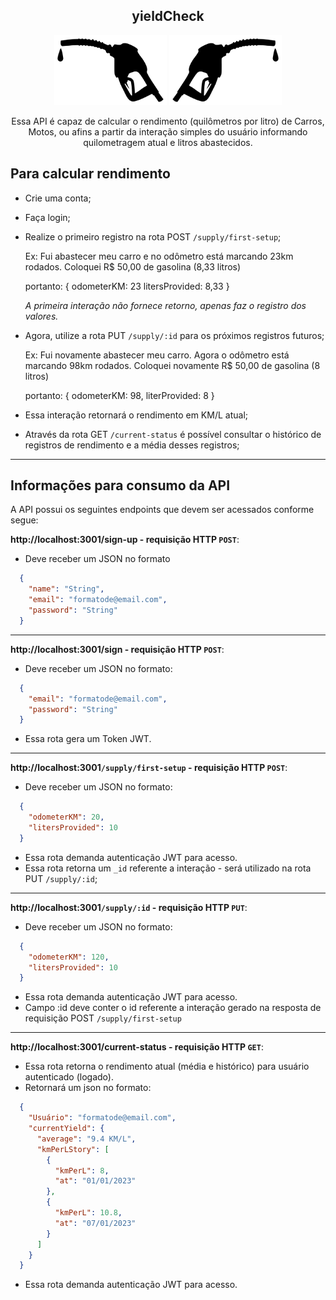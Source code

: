 <div align="center">

## yieldCheck

<img src="./img/bombagun2.svg" width="180px">
<img src="./img/bombagun2_2.png" width="180px">

Essa API é capaz de calcular o rendimento (quilômetros por litro) de Carros, Motos, ou afins a partir da interação simples do usuário informando quilometragem atual e litros abastecidos.

</div>

## Para calcular rendimento
  - Crie uma conta;
  - Faça login;
  - Realize o primeiro registro na rota POST `/supply/first-setup`;

    Ex: Fui abastecer meu carro e no odômetro está marcando 23km rodados.
    Coloquei R$ 50,00 de gasolina (8,33 litros)

    portanto: { odometerKM: 23 litersProvided: 8,33 }

    _A primeira interação não fornece retorno, apenas faz o registro dos valores._

  - Agora, utilize a rota PUT `/supply/:id` para os próximos registros futuros;

    Ex: Fui novamente abastecer meu carro. Agora o odômetro está marcando 98km rodados. Coloquei novamente R$ 50,00 de gasolina (8 litros)

    portanto: { odometerKM: 98, literProvided: 8 }

  - Essa interação retornará o rendimento em KM/L atual;

  - Através da rota GET `/current-status` é possível consultar o histórico de registros de rendimento e a média desses registros;

---

## Informações para consumo da API

A API possui os seguintes endpoints que devem ser acessados conforme segue:

**http://localhost:3001/sign-up - requisição HTTP `POST`**:
  - Deve receber um JSON no formato

```json
  {
    "name": "String",
    "email": "formatode@email.com",
    "password": "String"
  }
```
---

**http://localhost:3001/sign - requisição HTTP `POST`**:
  - Deve receber um JSON no formato:

```json
  {
    "email": "formatode@email.com",
    "password": "String"
  }
```
  - Essa rota gera um Token JWT.
---

**http://localhost:3001`/supply/first-setup` - requisição HTTP `POST`**:
  - Deve receber um JSON no formato:

```json
  {
    "odometerKM": 20,
    "litersProvided": 10
  }
```
  - Essa rota demanda autenticação JWT para acesso.
  - Essa rota retorna um `_id` referente a interação - será utilizado na rota PUT `/supply/:id`;
---

**http://localhost:3001`/supply/:id` - requisição HTTP `PUT`**:
  - Deve receber um JSON no formato:

```json
  {
    "odometerKM": 120,
    "litersProvided": 10
  }
```
  - Essa rota demanda autenticação JWT para acesso.
  - Campo :id deve conter o id referente a interação gerado na resposta de requisição POST `/supply/first-setup`
---

**http://localhost:3001/current-status - requisição HTTP `GET`**:
  - Essa rota retorna o rendimento atual (média e histórico) para usuário autenticado (logado).
  - Retornará um json no formato:

```json
  {
    "Usuário": "formatode@email.com",
    "currentYield": {
      "average": "9.4 KM/L",
      "kmPerLStory": [
        {
          "kmPerL": 8,
          "at": "01/01/2023"
        },
        {
          "kmPerL": 10.8,
          "at": "07/01/2023"
        }
      ]
    }
  }
```
  - Essa rota demanda autenticação JWT para acesso.
